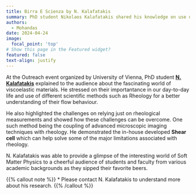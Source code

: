 ```yaml
---
title: Birra E Scienza by N. Kalafatakis
summary: PhD student Nikolaos Kalafatakis shared his knowledge on use of rheology to understand soft materials with general public.
authors:
  - Mohandas
date: 2024-04-24
image:
  focal_point: 'top'
# Show this page in the Featured widget?
featured: false
text-align: justify
---
```


<!--more-->
At the Outreach event organized by University of Vienna, PhD student **[N. Kalafatakis](https://mohan8488.github.io/group-website-test/author/nikolaos-kalafatakis/)** explained to the audience about the fascinating world of viscoelastic materials. He stressed on their importantance in our day-to-day life and use of different scientific methods such as Rheology for a better understanding of their flow behaviour.

He also highlighted the challenges on relying just on rheological measurements and showed how these challenges can be overcome. One such method being the coupling of advanced microscopic imaging techniques with rheology. He demonstrated the in-house developed **Shear cell** which can help solve some of the major limitations associated with rheology. 

N. Kalafatakis was able to provide a glimpse of the interesting world of Soft Matter Physics to a cheerful  audience of students and faculty from various academic backgrounds as they sipped their favorite beers. 

{{% callout note %}}
\* Please contact N. Kalafatakis to understand more about his research.
{{% /callout %}}